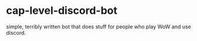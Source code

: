 # cap-level-discord-bot
simple, terribly written bot that does stuff for people who play WoW and use discord.
